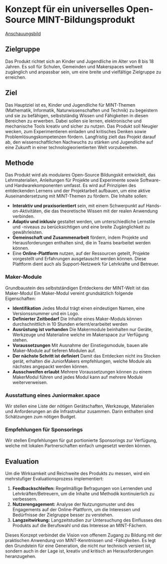 # Konzept für ein universelles Open-Source MINT-Bildungsprodukt
[Anschauungsbild](../Conception/Themenbild%20JuniorMakers.webp)
## Zielgruppe
Das Produkt richtet sich an Kinder und Jugendliche im Alter von 8 bis 18 Jahren. Es soll für Schulen, Gemeinden und Makerspaces weltweit zugänglich und anpassbar sein, um eine breite und vielfältige Zielgruppe zu erreichen.

## Ziel
Das Hauptziel ist es, Kinder und Jugendliche für MINT-Themen (Mathematik, Informatik, Naturwissenschaften und Technik) zu begeistern und sie zu befähigen, selbstständig Wissen und Fähigkeiten in diesen Bereichen zu erwerben. Dabei sollen sie lernen, elektronische und mechanische Tools kreativ und sicher zu nutzen. Das Produkt soll Neugier wecken, zum Experimentieren einladen und kritisches Denken sowie Problemlösungskompetenzen fördern. Langfristig zielt das Projekt darauf ab, den wissenschaftlichen Nachwuchs zu stärken und Jugendliche auf eine Zukunft in einer technologieorientierten Welt vorzubereiten.

## Methode
Das Produkt wird als modulares Open-Source Bildungskit entwickelt, das Lehrmaterialien, Anleitungen für Projekte und Experimente sowie Software- und Hardwarekomponenten umfasst. Es wird auf Prinzipien des entdeckenden Lernens und der Projektarbeit aufbauen, um eine aktive Auseinandersetzung mit MINT-Themen zu fördern. Die Inhalte sollen:

- **Interaktiv und praxisorientiert** sein, mit einem Schwerpunkt auf Hands-on-Aktivitäten, die das theoretische Wissen mit der realen Anwendung verbinden.
- **Adaptiv und inklusiv** gestaltet werden, um unterschiedliche Lernstile und -niveaus zu berücksichtigen und eine breite Zugänglichkeit zu gewährleisten.
- **Gemeinschaft und Zusammenarbeit** fördern, indem Projekte und Herausforderungen enthalten sind, die in Teams bearbeitet werden können.
- Eine **Online-Plattform** nutzen, auf der Ressourcen geteilt, Projekte vorgestellt und Erfahrungen ausgetauscht werden können. Diese Plattform dient auch als Support-Netzwerk für Lehrkräfte und Betreuer.

### Maker-Module
Grundbaustein des selbstständigen Entdeckens der MINT-Welt ist das Maker-Modul
Ein Maker-Modul vereint grundsätzlich folgende Eigenschaften: 

- **Identifikation** Jedes Modul trägt einen eindeutigen Namen, eine Versionssnummer und ein Logo.
- **Definierter Zeitbedarf** Die Inhalte eines Maker-Moduls können durchschnittlich in 10 Stunden erlernt/erarbeitet werden
- **Ausrüstung ist vorhanden** Die Makermodule beinhalten nur Geräte, Werkzeuge und Materialine welche im Makerspace zur Verfügung stehen. 
- **Voraussetzungen** Mit Ausnahme der Einstiegsmodule, bauen alle Maker-Module auf tieferen Modulen auf.
- **Der nächste Schritt ist definiert** Damit das Entdecken nicht ins Stocken gerät, erhalten die JuniorMakers empfehlungen, welche Module als nächstes angepackt werden können.
- **Ausschweifen erlaubt** Mehrere Voraussetzungen können zu einem MakerModul führen und jedes Modul kann auf mehrere Module weiterverweisen.

### Ausstattung eines Juniormaker.space
Wir stellen eine Liste der nötigen Gerätschaften, Werkzeuge, Materialien und Anforderungen an die Infrastruktur zusammen. Darin enthalten sind Schätzungen zum nötigen Budget.

### Empfehlungen für Sponsorings
Wir stellen Empfehlungen für gut portionierte Sponsorings zur Verfügung, welche mit lokalen Partnerschaften einfach umgesetzt werden können.

## Evaluation
Um die Wirksamkeit und Reichweite des Produkts zu messen, wird ein mehrstufiger Evaluationsprozess implementiert:

1. **Feedbackschleifen:** Regelmäßige Befragungen von Lernenden und Lehrkräften/Betreuern, um die Inhalte und Methodik kontinuierlich zu verbessern.
3. **Nutzerengagement:** Analyse der Nutzungsmuster und des Engagements auf der Online-Plattform, um die Interessen und Bedürfnisse der Zielgruppe besser zu verstehen.
4. **Langzeitwirkung:** Langzeitstudien zur Untersuchung des Einflusses des Produkts auf die Berufswahl und das Interesse an MINT-Fächern.

Dieses Konzept verbindet die Vision von offenem Zugang zu Bildung mit der praktischen Anwendung von MINT-Kenntnissen und -Fähigkeiten. Es legt den Grundstein für eine Generation, die nicht nur technisch versiert ist, sondern auch in der Lage ist, kreativ und kritisch an Herausforderungen heranzugehen.